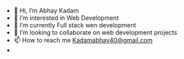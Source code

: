- 👋 Hi, I’m Abhay Kadam
- 👀 I’m interested in Web Development 
- 🌱 I’m currently Full stack wen development
- 💞️ I’m looking to collaborate on web development projects
- 📫 How to reach me Kadamabhay40@gmail.com
- 
<!---
AbhayKadam57/AbhayKadam57 is a ✨ special ✨ repository because its `README.md` (this file) appears on your GitHub profile.
You can click the Preview link to take a look at your changes.
--->
